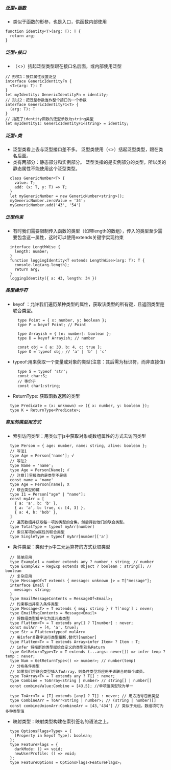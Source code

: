 ##### 泛型+函数
- <T>类似于函数的形参，也是入口，供函数内部使用
```
function identity<T>(arg: T): T {
  return arg;
}
```
##### 泛型+接口
- （<>）括起泛型类型跟在接口名后面，或内部使用泛型  
```
// 形式1：接口属性设置泛型
interface GenericIdentityFn {
  <T>(arg: T): T
}
let myIdentity: GenericIdentityFn = identity;
// 形式2：把泛型参数当作整个接口的一个参数
interface GenericIdentityF1<T> {
  (arg: T): T
}
// 指定了identity函数的泛型参数为string类型
let myIdentity1: GenericIdentityF1<string> = identity;
```  
##### 泛型+类
- 泛型类看上去与泛型接口差不多。 泛型类使用（<>）括起泛型类型，跟在类名后面。
- 类有两部分：静态部分和实例部分。 泛型类指的是实例部分的类型，所以类的静态属性不能使用这个泛型类型。 
```
  class GenericNumber<T> {
    value: T;
    add: (x: T, y: T) => T;
  }
  let myGenericNumber = new GenericNumber<string>();
  myGenericNumber.zeroValue = '34';
  myGenericNumber.add('43', '54')
```  
##### 泛型约束
- 有时我们需要限制传入函数的类型（如带length的数组），传入的类型至少需要包含这一属性，这时可以使用extends关键字实现约束
```
  interface LengthWise {
    length: number;
  }
  function loggingIdentity<T extends LengthWise>(arg: T): T {
    console.log(arg.length);
    return arg;
  }
  loggingIdentity({ a: 43, length: 34 })
```    
##### 类型操作符
 - keyof ：允许我们遍历某种类型的属性，获取该类型的所有键，且返回类型是联合类型。
   ```
     type Point = { x: number, y: boolean };
     type P = keyof Point; // Point

     type Arrayish = { [n: number]: boolean };
     type D = keyof Arrayish; // number

     const obj = { a: 33, b: 4, c: true };
     type O = typeof obj; // 'a' | 'b' | 'c'
   ``` 
 - typeof:用来获取一个变量或对象的类型(注意：其后需为标识符，而非直接值)   
   ```
     type S = typeof 'str';
     const char:S; 
     // 等价于
     const char1:string;
   ```
 - ReturnType<funcType>: 获取函数返回的类型    
  ```
    type Predicate = (x: unknown) => ({ x: number, y: boolean });
    type K = ReturnType<Predicate>;
  ```  
##### 常见的类型用方式
 - 索引访问类型：用类似于js中获取对象或数组属性的方式去访问类型 
  ```
    type Person = { age: number, name: string, alive: boolean };
    // 写法1
    type Age = Person['name']; √
    // 写法2
    type Name = 'name';
    type Age = Person[Name]; √
    // 注意[]里接收的是类型不是值
    const name = 'name'
    type Age = Person[name]; X
    // 联合类型的键
    type I1 = Person["age" | "name"];
    const myArr = [
      { a: 'a', b: 'b' },
      { a: 'a', b: true, c: [4, 3] },
      { a: 4, b: 'bob' },
    ]
    // 遍历数组并获取每一项的类型的合集，然后得到他们的联合类型。
    type TotalType = typeof myArr[number]
    // 索引某项的a属性的联合类型
    type SingleType = typeof myArr[number]['a']
  ```
  - 条件类型：类似于js中三元运算符的方式获取类型 
  ```
    // 简单应用
    type Example1 = number extends any ? number : string; // number
    type Example2 = RegExp extends Object ? boolean : string[]; // boolean
    // 复杂应用
    type MessageOf<T extends { message: unknown }> = T["message"];
    interface Email {
      message: string;
    }
    type EmailMessageContents = MessageOf<Email>;
    // 约束移出并引入条件类型
    type Message<T> = T extends { msg: string } ? T['msg'] : never;
    type EmailMsgContents = Message<Email>
    // 将数组类型扁平化为其元素类型
    type Flatten<T> = T extends any[] ? T[number] : never;
    const mulArr = [4, 'a', true];
    type Str = Flatten<typeof mulArr>
    // 用infer关键字进行类型推断,替代T[number]
    type Flatten<T> = T extends Array<infer Item> ? Item : T;
    // infer 将推断的类型赋给自定义的类型别名Return
    type GetReturnType<T> = T extends (...args: never[]) => infer temp ? temp : never;
    type Num = GetReturnType<() => number>; // number(temp)
    // 分布条件类型
    // 如果我们将联合类型插入ToArray，则条件类型将应用于该联合的每个成员。
    type ToArray<T> = T extends any ? T[] : never;
    type Combine = ToArray<string | number> // string[] | number[]
    const combineValue:Combine = [43,5]; //单项值类型较为单一
    
    type ToArr<T> = [T] extends [any] ? T[] : never; // 用方括号包裹类型
    type CombineArr = ToArr<string | number>; // (string | number)[]
    const combineUnionArr:CombineArr = [43,'434'] // 类似于元组，数组项可为多种类型值
  ``` 
  - 映射类型：映射类型构建在索引签名的语法之上。
  ```
    type OptionsFlags<Type> = {
      [Property in keyof Type]: boolean;
    };
    type FeatureFlags = {
      darkMode: () => void;
      newUserProfile: () => void;
    };
    type FeatureOptions = OptionsFlags<FeatureFlags>;
  ```
